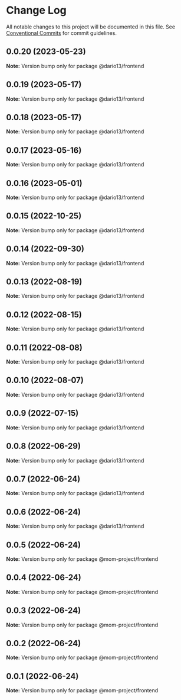 # Change Log

All notable changes to this project will be documented in this file.
See [Conventional Commits](https://conventionalcommits.org) for commit guidelines.

## 0.0.20 (2023-05-23)

**Note:** Version bump only for package @dario13/frontend

## 0.0.19 (2023-05-17)

**Note:** Version bump only for package @dario13/frontend

## 0.0.18 (2023-05-17)

**Note:** Version bump only for package @dario13/frontend

## 0.0.17 (2023-05-16)

**Note:** Version bump only for package @dario13/frontend

## 0.0.16 (2023-05-01)

**Note:** Version bump only for package @dario13/frontend

## 0.0.15 (2022-10-25)

**Note:** Version bump only for package @dario13/frontend

## 0.0.14 (2022-09-30)

**Note:** Version bump only for package @dario13/frontend

## 0.0.13 (2022-08-19)

**Note:** Version bump only for package @dario13/frontend

## 0.0.12 (2022-08-15)

**Note:** Version bump only for package @dario13/frontend

## 0.0.11 (2022-08-08)

**Note:** Version bump only for package @dario13/frontend

## 0.0.10 (2022-08-07)

**Note:** Version bump only for package @dario13/frontend

## 0.0.9 (2022-07-15)

**Note:** Version bump only for package @dario13/frontend

## 0.0.8 (2022-06-29)

**Note:** Version bump only for package @dario13/frontend

## 0.0.7 (2022-06-24)

**Note:** Version bump only for package @dario13/frontend

## 0.0.6 (2022-06-24)

**Note:** Version bump only for package @dario13/frontend

## 0.0.5 (2022-06-24)

**Note:** Version bump only for package @mom-project/frontend

## 0.0.4 (2022-06-24)

**Note:** Version bump only for package @mom-project/frontend

## 0.0.3 (2022-06-24)

**Note:** Version bump only for package @mom-project/frontend

## 0.0.2 (2022-06-24)

**Note:** Version bump only for package @mom-project/frontend

## 0.0.1 (2022-06-24)

**Note:** Version bump only for package @mom-project/frontend

